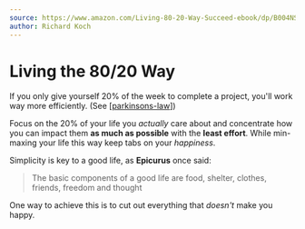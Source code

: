 ```yaml
---
source: https://www.amazon.com/Living-80-20-Way-Succeed-ebook/dp/B004NSVB80
author: Richard Koch
---
```


# Living the 80/20 Way
If you only give yourself 20% of the week to complete a project,
you'll work way more efficiently. (See [[parkinsons-law]])

Focus on the 20% of your life you *actually* care about and concentrate
how you can impact them **as much as possible** with the **least effort**.
While min-maxing your life this way keep tabs on your *happiness*.

Simplicity is key to a good life, as **Epicurus** once said:
> The basic components of a good life are food, shelter, clothes, friends, freedom and thought

One way to achieve this is to cut out everything that *doesn't* make you happy.

[//begin]: # "Autogenerated link references for markdown compatibility"
[parkinsons-law]: ../notes/parkinsons-law.md "Parkinson's Law"
[//end]: # "Autogenerated link references"